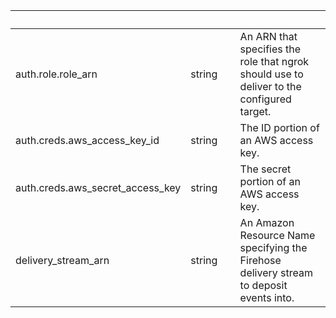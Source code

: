
|&nbsp;|&nbsp;|&nbsp;|&nbsp;|
|---|---|---|---|
| auth.role.role_arn | string | | An ARN that specifies the role that ngrok should use to deliver to the configured target. |
| auth.creds.aws_access_key_id | string | | The ID portion of an AWS access key. |
| auth.creds.aws_secret_access_key | string | | The secret portion of an AWS access key. |
| delivery_stream_arn | string | | An Amazon Resource Name specifying the Firehose delivery stream to deposit events into. |